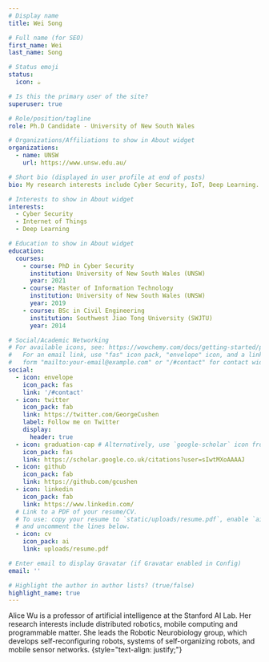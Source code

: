 ```yaml
---
# Display name
title: Wei Song

# Full name (for SEO)
first_name: Wei
last_name: Song

# Status emoji
status:
  icon: ☕️

# Is this the primary user of the site?
superuser: true

# Role/position/tagline
role: Ph.D Candidate - University of New South Wales 

# Organizations/Affiliations to show in About widget
organizations:
  - name: UNSW
    url: https://www.unsw.edu.au/

# Short bio (displayed in user profile at end of posts)
bio: My research interests include Cyber Security, IoT, Deep Learning.

# Interests to show in About widget
interests:
  - Cyber Security
  - Internet of Things
  - Deep Learning

# Education to show in About widget
education:
  courses:
    - course: PhD in Cyber Security
      institution: University of New South Wales (UNSW)
      year: 2021
    - course: Master of Information Technology
      institution: University of New South Wales (UNSW)
      year: 2019
    - course: BSc in Civil Engineering
      institution: Southwest Jiao Tong University (SWJTU)
      year: 2014

# Social/Academic Networking
# For available icons, see: https://wowchemy.com/docs/getting-started/page-builder/#icons
#   For an email link, use "fas" icon pack, "envelope" icon, and a link in the
#   form "mailto:your-email@example.com" or "/#contact" for contact widget.
social:
  - icon: envelope
    icon_pack: fas
    link: '/#contact'
  - icon: twitter
    icon_pack: fab
    link: https://twitter.com/GeorgeCushen
    label: Follow me on Twitter
    display:
      header: true
  - icon: graduation-cap # Alternatively, use `google-scholar` icon from `ai` icon pack
    icon_pack: fas
    link: https://scholar.google.co.uk/citations?user=sIwtMXoAAAAJ
  - icon: github
    icon_pack: fab
    link: https://github.com/gcushen
  - icon: linkedin
    icon_pack: fab
    link: https://www.linkedin.com/
  # Link to a PDF of your resume/CV.
  # To use: copy your resume to `static/uploads/resume.pdf`, enable `ai` icons in `params.yaml`,
  # and uncomment the lines below.
  - icon: cv
    icon_pack: ai
    link: uploads/resume.pdf

# Enter email to display Gravatar (if Gravatar enabled in Config)
email: ''

# Highlight the author in author lists? (true/false)
highlight_name: true
---
```


Alice Wu is a professor of artificial intelligence at the Stanford AI Lab. Her research interests include distributed robotics, mobile computing and programmable matter. She leads the Robotic Neurobiology group, which develops self-reconfiguring robots, systems of self-organizing robots, and mobile sensor networks.
{style="text-align: justify;"}
